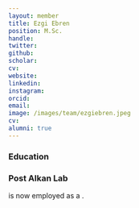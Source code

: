 ```yaml
---
layout: member
title: Ezgi Ebren
position: M.Sc. 
handle: 
twitter:
github: 
scholar: 
cv: 
website: 
linkedin: 
instagram:
orcid: 
email: 
image: /images/team/ezgiebren.jpeg
cv: 
alumni: true
---
```


### Education

### Post Alkan Lab
 is now employed as a .
